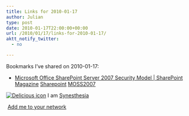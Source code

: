 ```yaml
---
title: Links for 2010-01-17
author: Julian
type: post
date: 2010-01-17T22:00:00+00:00
url: /2010/01/17/links-for-2010-01-17/
aktt_notify_twitter:
  - no

---
```

Bookmarks I&#8217;ve shared on 2010-01-17:

  * [Microsoft Office SharePoint Server 2007 Security Model | SharePoint Magazine][1] 
    [Sharepoint][2] [MOSS2007][3] </li> </ul> 
    
    <p class="deliciouslink">
      <a href="http://del.icio.us/synesthesia" title="See all my bookmarks on del.icio.us"><img src="https://www.synesthesia.co.uk/images/deliciousicon.jpg" alt="Delicious icon" /></a>&nbsp;I am <a href="http://del.icio.us/synesthesia" title="See all my bookmarks on del.icio.us">Synesthesia</a>
    </p>
    
    <p class="deliciouslink">
      <a href="http://del.icio.us/network?add=synesthesia" title="Add me to your del.icio.us network"><img src="https://www.synesthesia.co.uk/images/add.gif" alt="" /></a>&nbsp;<a href="http://del.icio.us/network?add=synesthesia" title="Add me to your del.icio.us network">Add me to your network</a>
    </p>

 [1]: http://sharepointmagazine.net/technical/administration/microsoft-office-sharepoint-server-2007-security-model
 [2]: http://delicious.com/synesthesia/Sharepoint
 [3]: http://delicious.com/synesthesia/MOSS2007